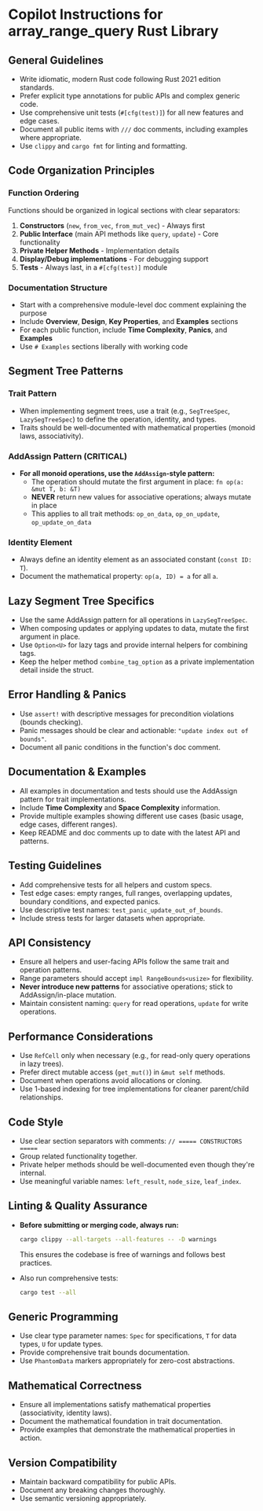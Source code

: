 # Copilot Instructions for array_range_query Rust Library

## General Guidelines

- Write idiomatic, modern Rust code following Rust 2021 edition standards.
- Prefer explicit type annotations for public APIs and complex generic code.
- Use comprehensive unit tests (`#[cfg(test)]`) for all new features and edge cases.
- Document all public items with `///` doc comments, including examples where appropriate.
- Use `clippy` and `cargo fmt` for linting and formatting.

## Code Organization Principles

### Function Ordering
Functions should be organized in logical sections with clear separators:

1. **Constructors** (`new`, `from_vec`, `from_mut_vec`) - Always first
2. **Public Interface** (main API methods like `query`, `update`) - Core functionality
3. **Private Helper Methods** - Implementation details
4. **Display/Debug implementations** - For debugging support
5. **Tests** - Always last, in a `#[cfg(test)]` module

### Documentation Structure
- Start with a comprehensive module-level doc comment explaining the purpose
- Include **Overview**, **Design**, **Key Properties**, and **Examples** sections
- For each public function, include **Time Complexity**, **Panics**, and **Examples**
- Use `# Examples` sections liberally with working code

## Segment Tree Patterns

### Trait Pattern
- When implementing segment trees, use a trait (e.g., `SegTreeSpec`, `LazySegTreeSpec`) to define the operation, identity, and types.
- Traits should be well-documented with mathematical properties (monoid laws, associativity).

### AddAssign Pattern (CRITICAL)
- **For all monoid operations, use the `AddAssign`-style pattern:**
  - The operation should mutate the first argument in place: `fn op(a: &mut T, b: &T)`
  - **NEVER** return new values for associative operations; always mutate in place
  - This applies to all trait methods: `op_on_data`, `op_on_update`, `op_update_on_data`

### Identity Element
- Always define an identity element as an associated constant (`const ID: T`).
- Document the mathematical property: `op(a, ID) = a` for all `a`.

## Lazy Segment Tree Specifics

- Use the same AddAssign pattern for all operations in `LazySegTreeSpec`.
- When composing updates or applying updates to data, mutate the first argument in place.
- Use `Option<U>` for lazy tags and provide internal helpers for combining tags.
- Keep the helper method `combine_tag_option` as a private implementation detail inside the struct.

## Error Handling & Panics

- Use `assert!` with descriptive messages for precondition violations (bounds checking).
- Panic messages should be clear and actionable: `"update index out of bounds"`.
- Document all panic conditions in the function's doc comment.

## Documentation & Examples

- All examples in documentation and tests should use the AddAssign pattern for trait implementations.
- Include **Time Complexity** and **Space Complexity** information.
- Provide multiple examples showing different use cases (basic usage, edge cases, different ranges).
- Keep README and doc comments up to date with the latest API and patterns.

## Testing Guidelines

- Add comprehensive tests for all helpers and custom specs.
- Test edge cases: empty ranges, full ranges, overlapping updates, boundary conditions, and expected panics.
- Use descriptive test names: `test_panic_update_out_of_bounds`.
- Include stress tests for larger datasets when appropriate.

## API Consistency

- Ensure all helpers and user-facing APIs follow the same trait and operation patterns.
- Range parameters should accept `impl RangeBounds<usize>` for flexibility.
- **Never introduce new patterns** for associative operations; stick to AddAssign/in-place mutation.
- Maintain consistent naming: `query` for read operations, `update` for write operations.

## Performance Considerations

- Use `RefCell` only when necessary (e.g., for read-only query operations in lazy trees).
- Prefer direct mutable access (`get_mut()`) in `&mut self` methods.
- Document when operations avoid allocations or cloning.
- Use 1-based indexing for tree implementations for cleaner parent/child relationships.

## Code Style

- Use clear section separators with comments: `// ===== CONSTRUCTORS =====`
- Group related functionality together.
- Private helper methods should be well-documented even though they're internal.
- Use meaningful variable names: `left_result`, `node_size`, `leaf_index`.

## Linting & Quality Assurance

- **Before submitting or merging code, always run:**
  ```bash
  cargo clippy --all-targets --all-features -- -D warnings
  ```
  This ensures the codebase is free of warnings and follows best practices.

- Also run comprehensive tests:
  ```bash
  cargo test --all
  ```

## Generic Programming

- Use clear type parameter names: `Spec` for specifications, `T` for data types, `U` for update types.
- Provide comprehensive trait bounds documentation.
- Use `PhantomData` markers appropriately for zero-cost abstractions.

## Mathematical Correctness

- Ensure all implementations satisfy mathematical properties (associativity, identity laws).
- Document the mathematical foundation in trait documentation.
- Provide examples that demonstrate the mathematical properties in action.

## Version Compatibility

- Maintain backward compatibility for public APIs.
- Document any breaking changes thoroughly.
- Use semantic versioning appropriately.